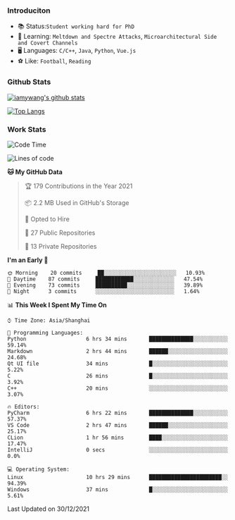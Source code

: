 ### Introduciton

- 📚 Status:`Student working hard for PhD`
- 🔎 Learning: `Meltdown and Spectre Attacks`, `Microarchitectural Side and Covert Channels`
- 🖥️ Languages: `C/C++`, `Java`, `Python`, `Vue.js`
- ⚽ Like: `Football`, `Reading`

### Github Stats

[![iamywang's github stats](https://github-readme-stats.vercel.app/api?username=iamywang&count_private=true&show_icons=true)]()

[![Top Langs](https://github-readme-stats.vercel.app/api/top-langs/?username=iamywang&layout=compact)]()

### Work Stats

<!--START_SECTION:waka-->
![Code Time](http://img.shields.io/badge/Code%20Time-58%20hrs%2037%20mins-blue)

![Lines of code](https://img.shields.io/badge/From%20Hello%20World%20I%27ve%20Written-538%20Thousand%20lines%20of%20code-blue)

**🐱 My GitHub Data** 

> 🏆 179 Contributions in the Year 2021
 > 
> 📦 2.2 MB Used in GitHub's Storage 
 > 
> 💼 Opted to Hire
 > 
> 📜 27 Public Repositories 
 > 
> 🔑 13 Private Repositories  
 > 
**I'm an Early 🐤** 

```text
🌞 Morning    20 commits     ██░░░░░░░░░░░░░░░░░░░░░░░   10.93% 
🌆 Daytime    87 commits     ████████████░░░░░░░░░░░░░   47.54% 
🌃 Evening    73 commits     ██████████░░░░░░░░░░░░░░░   39.89% 
🌙 Night      3 commits      ░░░░░░░░░░░░░░░░░░░░░░░░░   1.64%

```


📊 **This Week I Spent My Time On** 

```text
⌚︎ Time Zone: Asia/Shanghai

💬 Programming Languages: 
Python                   6 hrs 34 mins       ██████████████░░░░░░░░░░░   59.14% 
Markdown                 2 hrs 44 mins       ██████░░░░░░░░░░░░░░░░░░░   24.68% 
Qt UI file               34 mins             █░░░░░░░░░░░░░░░░░░░░░░░░   5.22% 
C                        26 mins             █░░░░░░░░░░░░░░░░░░░░░░░░   3.92% 
C++                      20 mins             ░░░░░░░░░░░░░░░░░░░░░░░░░   3.07%

🔥 Editors: 
PyCharm                  6 hrs 22 mins       ██████████████░░░░░░░░░░░   57.37% 
VS Code                  2 hrs 47 mins       ██████░░░░░░░░░░░░░░░░░░░   25.17% 
CLion                    1 hr 56 mins        ████░░░░░░░░░░░░░░░░░░░░░   17.47% 
IntelliJ                 0 secs              ░░░░░░░░░░░░░░░░░░░░░░░░░   0.0%

💻 Operating System: 
Linux                    10 hrs 29 mins      ███████████████████████░░   94.39% 
Windows                  37 mins             █░░░░░░░░░░░░░░░░░░░░░░░░   5.61%

```


 Last Updated on 30/12/2021
<!--END_SECTION:waka-->
